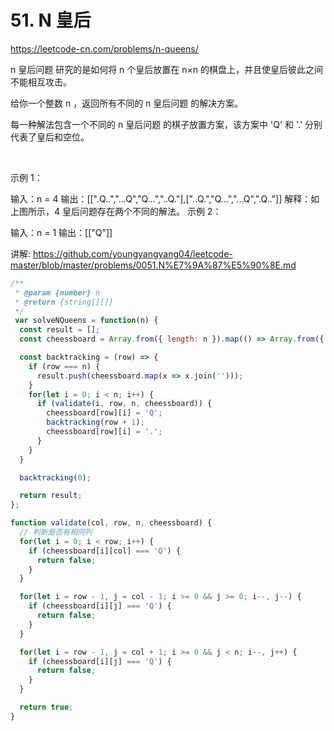 # 51. N 皇后

https://leetcode-cn.com/problems/n-queens/


n 皇后问题 研究的是如何将 n 个皇后放置在 n×n 的棋盘上，并且使皇后彼此之间不能相互攻击。

给你一个整数 n ，返回所有不同的 n 皇后问题 的解决方案。

每一种解法包含一个不同的 n 皇后问题 的棋子放置方案，该方案中 'Q' 和 '.' 分别代表了皇后和空位。

 

示例 1：


输入：n = 4
输出：[[".Q..","...Q","Q...","..Q."],["..Q.","Q...","...Q",".Q.."]]
解释：如上图所示，4 皇后问题存在两个不同的解法。
示例 2：

输入：n = 1
输出：[["Q"]]


讲解:
https://github.com/youngyangyang04/leetcode-master/blob/master/problems/0051.N%E7%9A%87%E5%90%8E.md


```js
/**
 * @param {number} n
 * @return {string[][]}
 */
 var solveNQueens = function(n) {
  const result = [];
  const cheessboard = Array.from({ length: n }).map(() => Array.from({ length: n }).map(() => '.'));

  const backtracking = (row) => {
    if (row === n) {
      result.push(cheessboard.map(x => x.join('')));
    }
    for(let i = 0; i < n; i++) {
      if (validate(i, row, n, cheessboard)) {
        cheessboard[row][i] = 'Q';
        backtracking(row + 1);
        cheessboard[row][i] = '.';
      }
    }
  }

  backtracking(0);

  return result;
};

function validate(col, row, n, cheessboard) {
  // 判断是否有相同列
  for(let i = 0; i < row; i++) {
    if (cheessboard[i][col] === 'Q') {
      return false;
    }
  }

  for(let i = row - 1, j = col - 1; i >= 0 && j >= 0; i--, j--) {
    if (cheessboard[i][j] === 'Q') {
      return false;
    }
  }

  for(let i = row - 1, j = col + 1; i >= 0 && j < n; i--, j++) {
    if (cheessboard[i][j] === 'Q') {
      return false;
    }
  }

  return true;
}
```

